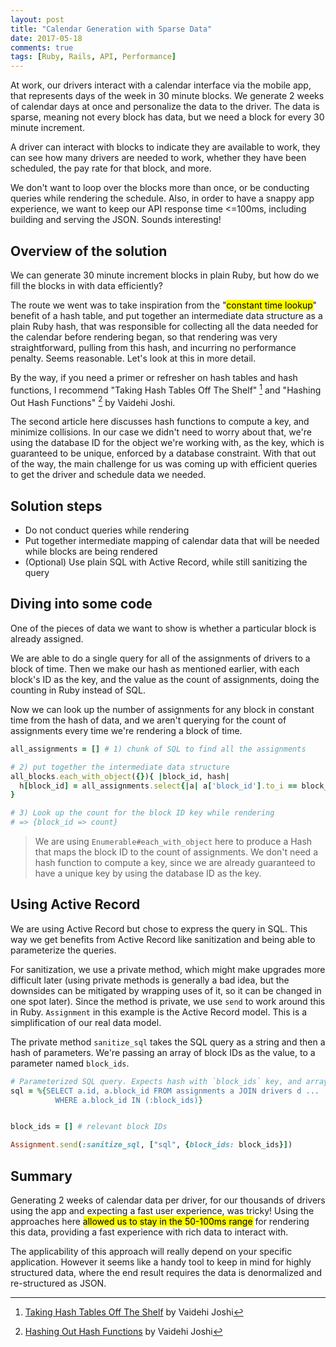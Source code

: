 ```yaml
---
layout: post
title: "Calendar Generation with Sparse Data"
date: 2017-05-18
comments: true
tags: [Ruby, Rails, API, Performance]
---
```


At work, our drivers interact with a calendar interface via the mobile app, that represents days of the week in 30 minute blocks. We generate 2 weeks of calendar days at once and personalize the data to the driver. The data is sparse, meaning not every block has data, but we need a block for every 30 minute increment.

A driver can interact with blocks to indicate they are available to work, they can see how many drivers are needed to work, whether they have been scheduled, the pay rate for that block, and more.

We don't want to loop over the blocks more than once, or be conducting queries while rendering the schedule. Also, in order to have a snappy app experience, we want to keep our API response time <=100ms, including building and serving the JSON. Sounds interesting!

## Overview of the solution
We can generate 30 minute increment blocks in plain Ruby, but how do we fill the blocks in with data efficiently?

The route we went was to take inspiration from the "<mark>constant time lookup</mark>" benefit of a hash table, and put together an intermediate data structure as a plain Ruby hash, that was responsible for collecting all the data needed for the calendar before rendering began, so that rendering was very straightforward, pulling from this hash, and incurring no performance penalty. Seems reasonable. Let's look at this in more detail.

By the way, if you need a primer or refresher on hash tables and hash functions, I recommend "Taking Hash Tables Off The Shelf" [^ht1] and "Hashing Out Hash Functions" [^ht2] by Vaidehi Joshi.

The second article here discusses hash functions to compute a key, and minimize collisions. In our case we didn't need to worry about that, we're using the database ID for the object we're working with, as the key, which is guaranteed to be unique, enforced by a database constraint. With that out of the way, the main challenge for us was coming up with efficient queries to get the driver and schedule data we needed.

## Solution steps
* Do not conduct queries while rendering
* Put together intermediate mapping of calendar data that will be needed while blocks are being rendered
* (Optional) Use plain SQL with Active Record, while still sanitizing the query

## Diving into some code
One of the pieces of data we want to show is whether a particular block is already assigned.

We are able to do a single query for all of the assignments of drivers to a block of time. Then we make our hash as mentioned earlier, with each block's ID as the key, and the value as the count of assignments, doing the counting in Ruby instead of SQL.

Now we can look up the number of assignments for any block in constant time from the hash of data, and we aren't querying for the count of assignments every time we're rendering a block of time.

```ruby
all_assignments = [] # 1) chunk of SQL to find all the assignments

# 2) put together the intermediate data structure
all_blocks.each_with_object({}){ |block_id, hash|
  h[block_id] = all_assignments.select{|a| a['block_id'].to_i == block_id}.size.to_i
}

# 3) Look up the count for the block ID key while rendering
# => {block_id => count}
```

> We are using `Enumerable#each_with_object` here to produce a Hash that maps the block ID to the count of assignments. We don't need a hash function to compute a key, since we are already guaranteed to have a unique key by using the database ID as the key.

## Using Active Record
We are using Active Record but chose to express the query in SQL. This way we get benefits from Active Record like sanitization and being able to parameterize the queries.

For sanitization, we use a private method, which might make upgrades more difficult later (using private methods is generally a bad idea, but the downsides can be mitigated by wrapping uses of it, so it can be changed in one spot later). Since the method is private, we use `send` to work around this in Ruby. `Assignment` in this example is the Active Record model. This is a simplification of our real data model.

The private method `sanitize_sql` takes the SQL query as a string and then a hash of parameters. We're passing an array of block IDs as the value, to a parameter named `block_ids`.

```rb
# Parameterized SQL query. Expects hash with `block_ids` key, and array of block ID values
sql = %{SELECT a.id, a.block_id FROM assignments a JOIN drivers d ...
          WHERE a.block_id IN (:block_ids)}


block_ids = [] # relevant block IDs
```

```rb
Assignment.send(:sanitize_sql, ["sql", {block_ids: block_ids}])
```

## Summary
Generating 2 weeks of calendar data per driver, for our thousands of drivers using the app and expecting a fast user experience, was tricky! Using the approaches here <mark>allowed us to stay in the 50-100ms range</mark> for rendering this data, providing a fast experience with rich data to interact with.

The applicability of this approach will really depend on your specific application. However it seems like a handy tool to keep in mind for highly structured data, where the end result requires the data is denormalized and re-structured as JSON.

[^ht1]: [Taking Hash Tables Off The Shelf](https://dev.to/vaidehijoshi/taking-hash-tables-off-the-shelf) by Vaidehi Joshi

[^ht2]: [Hashing Out Hash Functions](https://dev.to/vaidehijoshi/hashing-out-hash-functions) by Vaidehi Joshi
